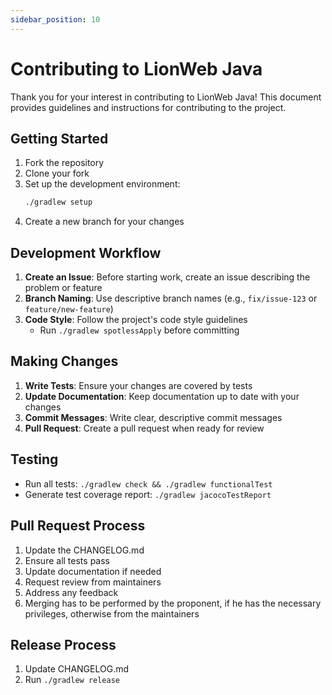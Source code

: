 ```yaml
---
sidebar_position: 10
---
```


# Contributing to LionWeb Java

Thank you for your interest in contributing to LionWeb Java! This document provides guidelines and instructions for contributing to the project.


## Getting Started

1. Fork the repository
2. Clone your fork
3. Set up the development environment:
   ```bash
   ./gradlew setup
   ```
4. Create a new branch for your changes

## Development Workflow

1. **Create an Issue**: Before starting work, create an issue describing the problem or feature
2. **Branch Naming**: Use descriptive branch names (e.g., `fix/issue-123` or `feature/new-feature`)
3. **Code Style**: Follow the project's code style guidelines
   - Run `./gradlew spotlessApply` before committing

## Making Changes

1. **Write Tests**: Ensure your changes are covered by tests
2. **Update Documentation**: Keep documentation up to date with your changes
3. **Commit Messages**: Write clear, descriptive commit messages
4. **Pull Request**: Create a pull request when ready for review

## Testing

- Run all tests: `./gradlew check && ./gradlew functionalTest`
- Generate test coverage report: `./gradlew jacocoTestReport`

## Pull Request Process

1. Update the CHANGELOG.md
2. Ensure all tests pass
3. Update documentation if needed
4. Request review from maintainers
5. Address any feedback
6. Merging has to be performed by the proponent, if he has the necessary privileges, otherwise from the maintainers

## Release Process

1. Update CHANGELOG.md
2. Run `./gradlew release`
